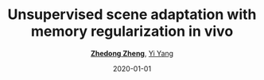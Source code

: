 ---
title: "Unsupervised scene adaptation with memory regularization in vivo"
collection: publications
permalink: /publication/Unsuperv2020
date: 2020-01-01
doi: 
venue: 'IJCAI'
paperurl: 'https://zdzheng.xyz/files/ijcai20.pdf'
code: 'https://github.com/layumi/Seg_Uncertainty'
author: '<strong><a href="https://zdzheng.xyz/authors/Zhedong-Zheng" class="author">Zhedong Zheng</a></strong>, <a href="https://zdzheng.xyz/authors/Yi-Yang" class="author">Yi Yang</a>'
citation: ' Zhedong Zheng,  Yi Yang, &quot;Unsupervised scene adaptation with memory regularization in vivo.&quot; IJCAI, 2020.'
pub_year: '2020'
bib: >
    @inproceedings{zheng2019unsupervised,  
    author = "Zheng, Zhedong and Yang, Yi",  
    title = "Unsupervised scene adaptation with memory regularization in vivo",  
    booktitle = "IJCAI",  
    code = "https://github.com/layumi/Seg\_Uncertainty",  
    url = "https://zdzheng.xyz/files/ijcai20.pdf",  
    year = "2020"
    }

---